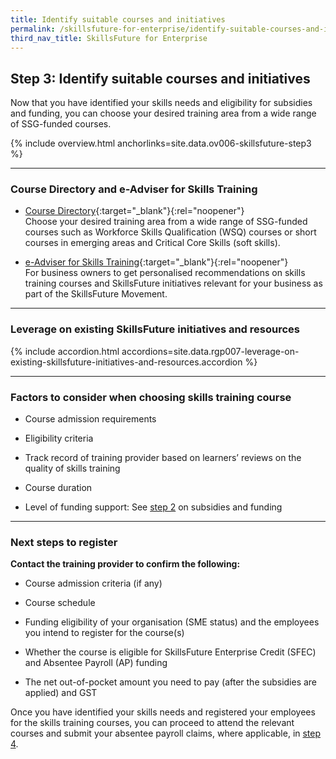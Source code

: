 ```yaml
---
title: Identify suitable courses and initiatives
permalink: /skillsfuture-for-enterprise/identify-suitable-courses-and-initiatives/
third_nav_title: SkillsFuture for Enterprise
---
```


## Step 3: Identify suitable courses and initiatives

Now that you have identified your skills needs and eligibility for subsidies and funding, you can choose your desired training area from a wide range of SSG-funded courses.

{% include overview.html anchorlinks=site.data.ov006-skillsfuture-step3 %}

----
<a name="directory-and-eadviser"></a>
### Course Directory and e-Adviser for Skills Training

- [Course Directory](https://courses.enterprisejobskills.gov.sg/Course_Internet/CourseList.aspx?IsNew=False&IsPopular=False&IsFeatured=False){:target="_blank"}{:rel="noopener"}<br>Choose your desired training area from a wide range of SSG-funded courses such as Workforce Skills Qualification (WSQ) courses or short courses in emerging areas and Critical Core Skills (soft skills).

- [e-Adviser for Skills Training](https://eadviser.gobusiness.io/skillstraining?src=rgp_skillsfuture_step3){:target="_blank"}{:rel="noopener"}<br>For business owners to get personalised recommendations on skills training courses and SkillsFuture initiatives relevant for your business as part of the SkillsFuture Movement.

----
<a name="leverage-existing"></a>
### Leverage on existing SkillsFuture initiatives and resources

{% include accordion.html accordions=site.data.rgp007-leverage-on-existing-skillsfuture-initiatives-and-resources.accordion %}

----
<a name="factors-to-consider"></a>
### Factors to consider when choosing skills training course

- Course admission requirements

- Eligibility criteria

- Track record of training provider based on learners’ reviews on the quality of skills training

- Course duration 

- Level of funding support: See [step 2](/skillsfuture-for-enterprise/check-your-eligibility-for-subsidies-and-funding/?src=rgp_skillsfuture_step3) on subsidies and funding 

----
<a name="next-steps"></a>
### Next steps to register

**Contact the training provider to confirm the following:**

- Course admission criteria (if any)

- Course schedule

- Funding eligibility of your organisation (SME status) and the employees you intend to register for the course(s)

- Whether the course is eligible for SkillsFuture Enterprise Credit (SFEC) and Absentee Payroll (AP) funding 

- The net out-of-pocket amount you need to pay (after the subsidies are applied) and GST

Once you have identified your skills needs and registered your employees for the skills training courses, you can proceed to attend the relevant courses and submit your absentee payroll claims, where applicable, in [step 4](/skillsfuture-for-enterprise/claim-absentee-payroll-funding/?src=rgp_skillsfuture_step3).


<script src="/jquery/jquery.min.js"></script>
<script src="/jquery/bp-menu-new-tab.js"></script>

